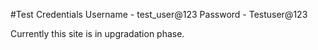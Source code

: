 #Test Credentials
Username - test_user@123
Password - Testuser@123


Currently this site is in upgradation phase.
